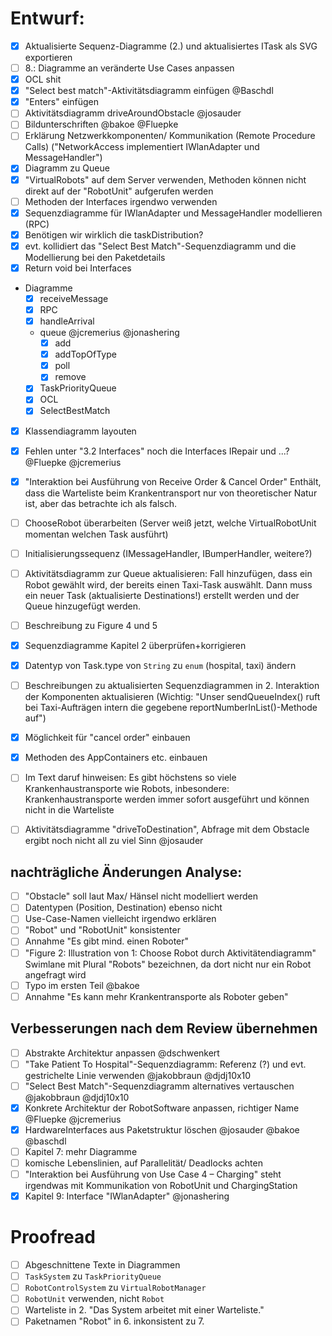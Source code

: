 # Entwurf:

- [X] Aktualisierte Sequenz-Diagramme (2.) und aktualisiertes ITask als SVG exportieren
- [ ] 8.: Diagramme an veränderte Use Cases anpassen
- [x] OCL shit
- [x] "Select best match"-Aktivitätsdiagramm einfügen @Baschdl 
- [x] "Enters" einfügen
- [ ] Aktivitätsdiagramm driveAroundObstacle @josauder 
- [ ] Bildunterschriften @bakoe @Fluepke 
- [ ] Erklärung Netzwerkkomponenten/ Kommunikation (Remote Procedure Calls) ("NetworkAccess implementiert IWlanAdapter und MessageHandler")
- [x] Diagramm zu Queue
- [x] "VirtualRobots" auf dem Server verwenden, Methoden können nicht direkt auf der "RobotUnit" aufgerufen werden
- [ ] Methoden der Interfaces irgendwo verwenden
- [x] Sequenzdiagramme für IWlanAdapter und MessageHandler modellieren (RPC)
- [x] Benötigen wir wirklich die taskDistribution?
- [x] evt. kollidiert das "Select Best Match"-Sequenzdiagramm und die Modellierung bei den Paketdetails
- [x] Return void bei Interfaces
- Diagramme
  - [x] receiveMessage
  - [x] RPC
  - [x] handleArrival
  - queue @jcremerius @jonashering 
     - [x] add
     - [x] addTopOfType
     - [x] poll
     - [x] remove
  - [x] TaskPriorityQueue
  - [x] OCL
  - [x] SelectBestMatch
- [x] Klassendiagramm layouten
- [x] Fehlen unter "3.2 Interfaces" noch die Interfaces IRepair und ...? @Fluepke @jcremerius 
- [x] "Interaktion bei Ausführung von Receive Order & Cancel Order" Enthält, dass die Warteliste beim Krankentransport nur von theoretischer Natur ist, aber das betrachte ich als falsch.
- [ ] ChooseRobot überarbeiten (Server weiß jetzt, welche VirtualRobotUnit momentan welchen Task ausführt)
- [ ] Initialisierungssequenz (IMessageHandler, IBumperHandler, weitere?)
- [ ] Aktivitätsdiagramm zur Queue aktualisieren: Fall hinzufügen, dass ein Robot gewählt wird, der bereits einen Taxi-Task auswählt. Dann muss ein neuer Task (aktualisierte Destinations!) erstellt werden und der Queue hinzugefügt werden. 
- [ ] Beschreibung zu Figure 4 und 5
- [x] Sequenzdiagramme Kapitel 2 überprüfen+korrigieren
- [x] Datentyp von Task.type von `String` zu `enum` (hospital, taxi) ändern
- [ ] Beschreibungen zu aktualisierten Sequenzdiagrammen in 2. Interaktion der Komponenten aktualisieren (Wichtig: "Unser sendQueueIndex() ruft bei Taxi-Aufträgen intern die gegebene reportNumberInList()-Methode auf")
- [X] Möglichkeit für "cancel order" einbauen
- [X] Methoden des AppContainers etc. einbauen
- [ ] Im Text daruf hinweisen: Es gibt höchstens so viele Krankenhaustransporte wie Robots, inbesondere: Krankenhaustransporte werden immer sofort ausgeführt und können nicht in die Warteliste
- [ ] Aktivitätsdiagramme "driveToDestination", Abfrage mit dem Obstacle ergibt noch nicht all zu viel Sinn @josauder


## nachträgliche Änderungen Analyse:

- [ ] "Obstacle" soll laut Max/ Hänsel nicht modelliert werden
- [ ] Datentypen (Position, Destination) ebenso nicht
- [ ] Use-Case-Namen vielleicht irgendwo erklären
- [ ] "Robot" und "RobotUnit" konsistenter
- [ ] Annahme "Es gibt mind. einen Roboter"
- [ ] "Figure 2: Illustration von 1: Choose Robot durch Aktivitätendiagramm" Swimlane mit Plural "Robots" bezeichnen, da dort nicht nur ein Robot angefragt wird
- [ ] Typo im ersten Teil @bakoe 
- [ ] Annahme "Es kann mehr Krankentransporte als Roboter geben"

## Verbesserungen nach dem Review übernehmen
- [ ] Abstrakte Architektur anpassen @dschwenkert 
- [ ] "Take Patient To Hospital"-Sequenzdiagramm: Referenz (?) und evt. gestrichelte Linie verwenden @jakobbraun @djdj10x10 
- [ ] "Select Best Match"-Sequenzdiagramm alternatives vertauschen @jakobbraun @djdj10x10 
- [x] Konkrete Architektur der RobotSoftware anpassen, richtiger Name @Fluepke @jcremerius 
- [x] HardwareInterfaces aus Paketstruktur löschen @josauder @bakoe @baschdl
- [ ] Kapitel 7: mehr Diagramme
- [ ] komische Lebenslinien, auf Parallelität/ Deadlocks achten
- [ ] "Interaktion bei Ausführung von Use Case 4 – Charging" steht irgendwas mit Kommunikation von RobotUnit und ChargingStation
- [x] Kapitel 9: Interface "IWlanAdapter" @jonashering 

# Proofread

- [ ] Abgeschnittene Texte in Diagrammen
- [ ] `TaskSystem` zu `TaskPriorityQueue`
- [ ] `RobotControlSystem` zu `VirtualRobotManager`
- [ ] `RobotUnit` verwenden, nicht `Robot`
- [ ] Warteliste in 2. "Das System arbeitet mit einer Warteliste."
- [ ] Paketnamen "Robot" in 6. inkonsistent zu 7.

